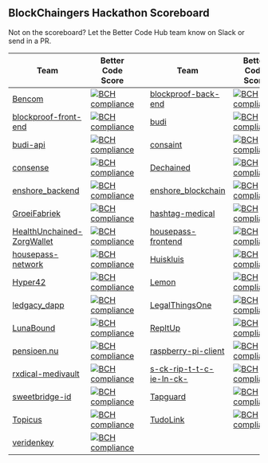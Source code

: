 ## BlockChaingers Hackathon Scoreboard

Not on the scoreboard? Let the Better Code Hub team know on Slack or send in a PR.

Team | Better Code Score | | Team | Better Code Score |
--- | --- | --- | --- | --- |
[Bencom](https://github.com/Blockchaingers/bencom) | [![BCH compliance](https://bettercodehub.com/edge/badge/Blockchaingers/Bencom?branch=master&token=1cace14f8831e7fdced167bddffc4a99382a1dcf)](https://bettercodehub.com/) |   | [blockproof-back-end](https://github.com/Blockchaingers/blockproof-back-end) | [![BCH compliance](https://bettercodehub.com/edge/badge/Blockchaingers/blockproof-back-end?branch=master&token=1f3f7fb9c59084f4b3c282fcdd707bb4178c4ef5)](https://bettercodehub.com/)
[blockproof-front-end](https://github.com/Blockchaingers/blockproof-front-end) | [![BCH compliance](https://bettercodehub.com/edge/badge/Blockchaingers/blockproof-front-end?branch=master&token=7aad0107f5043cfe88be0f9959adbbe38b01b5ca)](https://bettercodehub.com/) |   | [budi](https://github.com/Blockchaingers/budi) | [![BCH compliance](https://bettercodehub.com/edge/badge/Blockchaingers/budi?branch=master&token=d5e065e8b059aee9c5065838377e2d4e40e1fd59)](https://bettercodehub.com/)
[budi-api](https://github.com/Blockchaingers/budi-api) | [![BCH compliance](https://bettercodehub.com/edge/badge/Blockchaingers/budi-api?branch=master&token=14bc7680ffb95e2063310f12d1734d916918f766)](https://bettercodehub.com/) |   | [consaint](https://github.com/Blockchaingers/consaint) | [![BCH compliance](https://bettercodehub.com/edge/badge/Blockchaingers/consaint?branch=master)](https://bettercodehub.com/)
[consense](https://github.com/Blockchaingers/consense) | [![BCH compliance](https://bettercodehub.com/edge/badge/Blockchaingers/consense?branch=master&token=e624621f76990d8f15909afbc1253cd876a08b21)](https://bettercodehub.com/) |   | [Dechained](https://github.com/Blockchaingers/dechained) | [![BCH compliance](https://bettercodehub.com/edge/badge/Blockchaingers/Dechained?branch=master&token=2da98cc95b969d09f859a25863f2bae3a3f7ea56)](https://bettercodehub.com/)
[enshore_backend](https://github.com/Blockchaingers/enshore_backend) | [![BCH compliance](https://bettercodehub.com/edge/badge/Blockchaingers/enshore_backend?branch=master&token=d1b463c2c4f7ba4a719f2f9ffa87fe7ef9df8010)](https://bettercodehub.com/) |   | [enshore_blockchain](https://github.com/Blockchaingers/enshore_blockchain) | [![BCH compliance](https://bettercodehub.com/edge/badge/Blockchaingers/enshore_blockchain?branch=master&token=d0840e0e265c4548c0be7d09203c96f364176629)](https://bettercodehub.com/)
[GroeiFabriek](https://github.com/Blockchaingers/GroeiFabriek) | [![BCH compliance](https://bettercodehub.com/edge/badge/Blockchaingers/GroeiFabriek?branch=master&token=33a8898838b2d3c828e2f26afe13734757d123ba)](https://bettercodehub.com/) |   | [hashtag-medical](https://github.com/Blockchaingers/hashtag-medical) | [![BCH compliance](https://bettercodehub.com/edge/badge/Blockchaingers/hashtag-medical?branch=master&token=23948e8dff7db5849df80d28f1aaba6f4500e450)](https://bettercodehub.com/)
[HealthUnchained-ZorgWallet](https://github.com/Blockchaingers/HealthUnchained-ZorgWallet) | [![BCH compliance](https://bettercodehub.com/edge/badge/Blockchaingers/HealthUnchained-ZorgWallet?branch=master&token=f18c9f7cc9abb1d5671ad7a18b97f29f8f1336fb)](https://bettercodehub.com/) |   | [housepass-frontend](https://github.com/Blockchaingers/housepass-frontend) | [![BCH compliance](https://bettercodehub.com/edge/badge/Blockchaingers/housepass-frontend?branch=master&token=6c2837d6ac854cf8643b931a588749336d93fe66)](https://bettercodehub.com/)
[housepass-network](https://github.com/Blockchaingers/housepass-network) | [![BCH compliance](https://bettercodehub.com/edge/badge/Blockchaingers/housepass-network?branch=master&token=f03b689ade7dad84a58883fc17eea710d242e1c3)](https://bettercodehub.com/) |   | [Huiskluis](https://github.com/Blockchaingers/Huiskluis) | [![BCH compliance](https://bettercodehub.com/edge/badge/Blockchaingers/huiskluis?branch=master)](https://bettercodehub.com/)
[Hyper42](https://github.com/EBPI/hyper42-hackathon) | [![BCH compliance](https://bettercodehub.com/edge/badge/EBPI/Hyper42-Hackathon?branch=master)](https://bettercodehub.com/) |   | [Lemon](https://github.com/Blockchaingers/Lemon) | [![BCH compliance](https://bettercodehub.com/edge/badge/Blockchaingers/Lemon?branch=master&token=d8dad441dfbf200a1920587cba1a45a040168681)](https://bettercodehub.com/)
[ledgacy_dapp](https://github.com/Blockchaingers/ledgacy_dapp) | [![BCH compliance](https://bettercodehub.com/edge/badge/Blockchaingers/ledgacy_dapp?branch=master)](https://bettercodehub.com/) |   | [LegalThingsOne](https://github.com/Blockchaingers/LegalThingsOne) | [![BCH compliance](https://bettercodehub.com/edge/badge/Blockchaingers/LegalThingsOne?branch=master&token=076a8a9f0a10fd59f736504bf392ddcd0cd36dcc)](https://bettercodehub.com/)
[LunaBound](https://github.com/Blockchaingers/LunaBound) | [![BCH compliance](https://bettercodehub.com/edge/badge/Blockchaingers/LunaBound?branch=master)](https://bettercodehub.com/) |   | [RepItUp](https://github.com/Blockchaingers/RepItUp) | [![BCH compliance](https://bettercodehub.com/edge/badge/Blockchaingers/RepItUp?branch=master&token=cc6837447d94b87885b33f8fa539a0007f5a8c51)](https://bettercodehub.com/)
[pensioen.nu](https://github.com/Blockchaingers/pensioen.nu) |[![BCH compliance](https://bettercodehub.com/edge/badge/Blockchaingers/pensioen.nu?branch=master&token=a415fea33d78e3dc5a4a7b8cd285a8ce9493d8c0)](https://bettercodehub.com/) |   | [raspberry-pi-client](https://github.com/Blockchaingers/raspberry-pi-client) | [![BCH compliance](https://bettercodehub.com/edge/badge/Blockchaingers/raspberry-pi-client?branch=master)](https://bettercodehub.com/)
[rxdical-medivault](https://github.com/Blockchaingers/rxdical-medivault) | [![BCH compliance](https://bettercodehub.com/edge/badge/Blockchaingers/rxdical-medivault?branch=master)](https://bettercodehub.com/) |   | [s-ck-rip-t-t-c-ie-In-ck-](https://github.com/Blockchaingers/s-ck-rip-t-t-c-ie-In-ck-) | [![BCH compliance](https://bettercodehub.com/edge/badge/Blockchaingers/s-ck-rip-t-t-c-ie-In-ck-?branch=master&token=31f0b8c00968d2002c4ea2d6b3552064ccc202fb)](https://bettercodehub.com/)
[sweetbridge-id](https://github.com/Blockchaingers/sweetbridge-id) | [![BCH compliance](https://bettercodehub.com/edge/badge/Blockchaingers/sweetbridge-id?branch=master)](https://bettercodehub.com/) |   | [Tapguard](https://github.com/Blockchaingers/tapguard) | [![BCH compliance](https://bettercodehub.com/edge/badge/Blockchaingers/TapGuard?branch=master&token=5dbd63e77e6b3bf30433752a3bdb95d1da529c8f)](https://bettercodehub.com/)
[Topicus](https://github.com/Blockchaingers/topicus) | [![BCH compliance](https://bettercodehub.com/edge/badge/Blockchaingers/Topicus?branch=master&token=3a2e1abca5eeb0bcc661390e6297b221c0135164)](https://bettercodehub.com/) |   | [TudoLink](https://github.com/Blockchaingers/TuDoLink-Team) | [![BCH compliance](https://bettercodehub.com/edge/badge/Blockchaingers/TuDoLink-Team?branch=master)](https://bettercodehub.com/)
[veridenkey](https://github.com/Blockchaingers/veridenkey) | [![BCH compliance](https://bettercodehub.com/edge/badge/Blockchaingers/veridenkey?branch=master&token=b5180a0d0155b97b2cf9b46bab9beac0c2a7a995)](https://bettercodehub.com/)
